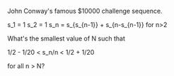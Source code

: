 John Conway's famous $10000 challenge sequence.

s_1 = 1
s_2 = 1
s_n = s_{s_{n-1}} + s_{n-s_{n-1}} for n>2

What's the smallest value of N such that

1/2 - 1/20 < s_n/n < 1/2 + 1/20

for all n > N?
